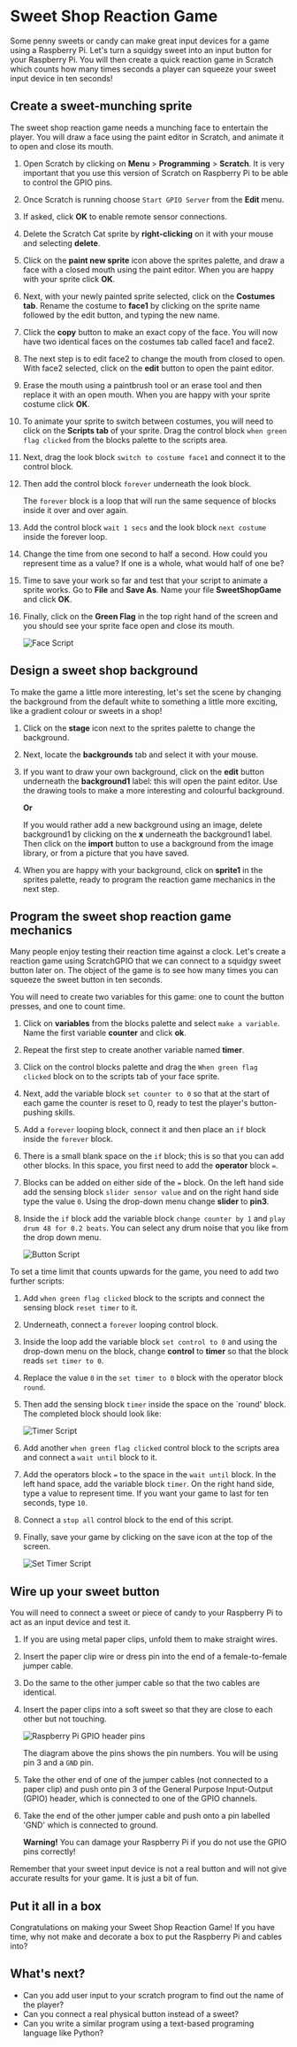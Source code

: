 # Sweet Shop Reaction Game

Some penny sweets or candy can make great input devices for a game using a Raspberry Pi. Let's turn a squidgy sweet into an input button for your Raspberry Pi. You will then create a quick reaction game in Scratch which counts how many times seconds a player can squeeze your sweet input device in ten seconds!

## Create a sweet-munching sprite

The sweet shop reaction game needs a munching face to entertain the player. You will draw a face using the paint editor in Scratch, and animate it to open and close its mouth.

1. Open Scratch by clicking on **Menu** > **Programming** > **Scratch**. It is very important that you use this version of Scratch on Raspberry Pi to be able to control the GPIO pins.

1. Once Scratch is running choose `Start GPIO Server` from the **Edit** menu. 

1. If asked, click **OK** to enable remote sensor connections.

1. Delete the Scratch Cat sprite by **right-clicking** on it with your mouse and selecting **delete**.

1. Click on the **paint new sprite** icon above the sprites palette, and draw a face with a closed mouth using the paint editor. When you are happy with your sprite click **OK**.

1. Next, with your newly painted sprite selected, click on the **Costumes tab**. Rename the costume to **face1** by clicking on the sprite name followed by the edit button, and typing the new name.

1. Click the **copy** button to make an exact copy of the face. You will now have two identical faces on the costumes tab called face1 and face2.

1. The next step is to edit face2 to change the mouth from closed to open. With face2 selected, click on the **edit** button to open the paint editor.

1. Erase the mouth using a paintbrush tool or an erase tool and then replace it with an open mouth. When you are happy with your sprite costume click **OK**.

1. To animate your sprite to switch between costumes, you will need to click on the **Scripts tab** of your sprite. Drag the control block `when green flag clicked` from the blocks palette to the scripts area.

1. Next, drag the look block `switch to costume face1` and connect it to the control block.

1. Then add the control block `forever` underneath the look block.

   The `forever` block is a loop that will run the same sequence of blocks inside it over and over again.

1. Add the control block `wait 1 secs` and the look block `next costume` inside the forever loop.

1. Change the time from one second to half a second. How could you represent time as a value? If one is a whole, what would half of one be?

1. Time to save your work so far and test that your script to animate a sprite works. Go to **File** and **Save As**. Name your file **SweetShopGame** and click **OK**.

1. Finally, click on the **Green Flag** in the top right hand of the screen and you should see your sprite face open and close its mouth.

	![](images/face-script.png "Face Script")

## Design a sweet shop background

To make the game a little more interesting, let's set the scene by changing the background from the default white to something a little more exciting, like a gradient colour or sweets in a shop!

1. Click on the **stage** icon next to the sprites palette to change the background.

1. Next, locate the **backgrounds** tab and select it with your mouse.

1. If you want to draw your own background, click on the **edit** button underneath the **background1** label: this will open the paint editor. Use the drawing tools to make a more interesting and colourful background.

	**Or**

 	If you would rather add a new background using an image, delete background1 by clicking on the **x** underneath the background1 label. Then click on the **import** button to use a background from the image library, or from a picture that you have saved.

1. When you are happy with your background, click on **sprite1** in the sprites palette, ready to program the reaction game mechanics in the next step.

## Program the sweet shop reaction game mechanics

Many people enjoy testing their reaction time against a clock. Let's create a reaction game using ScratchGPIO that we can connect to a squidgy sweet button later on. The object of the game is to see how many times you can squeeze the sweet button in ten seconds.

You will need to create two variables for this game: one to count the button presses, and one to count time.

1. Click on **variables** from the blocks palette and select `make a variable`. Name the first variable **counter** and click **ok**.

1. Repeat the first step to create another variable named **timer**.

1. Click on the control blocks palette and drag the `When green flag clicked` block on to the scripts tab of your face sprite.

1. Next, add the variable block `set counter to 0` so that at the start of each game the counter is reset to 0, ready to test the player's button-pushing skills.

1. Add a `forever` looping block, connect it and then place an `if` block inside the `forever` block.

1. There is a small blank space on the `if` block; this is so that you can add other blocks. In this space, you first need to add the **operator** block ` = `.

1. Blocks can be added on either side of the `=` block. On the left hand side add the sensing block `slider sensor value` and on the right hand side type the value `0`. Using the drop-down menu change **slider** to **pin3**.

1. Inside the `if` block add the variable block `change counter by 1` and `play drum 48 for 0.2 beats`. You can select any drum noise that you like from the drop down menu.

	![](images/button-script.png "Button Script")

To set a time limit that counts upwards for the game, you need to add two further scripts:

1. Add `when green flag clicked` block to the scripts and connect the sensing block `reset timer` to it.

1. Underneath, connect a `forever` looping control block.

1. Inside the loop add the variable block `set control to 0` and using the drop-down menu on the block, change **control** to **timer** so that the block reads `set timer to 0`.

1. Replace the value `0` in the `set timer to 0` block with the operator block `round`.

1. Then add the sensing block `timer` inside the space on the `round' block. The completed block should look like:

	![](images/timer-script.png "Timer Script")

1. Add another `when green flag clicked` control block to the scripts area and connect a `wait until` block to it.

1. Add the operators block `=` to the space in the `wait until` block. In the left hand space, add the variable block `timer`. On the right hand side, type a value to represent time. If you want your game to last for ten seconds, type `10`.

1. Connect a `stop all` control block to the end of this script.

1. Finally, save your game by clicking on the save icon at the top of the screen.

	![](images/timer-script2.png "Set Timer Script")

## Wire up your sweet button

You will need to connect a sweet or piece of candy to your Raspberry Pi to act as an input device and test it.

1. If you are using metal paper clips, unfold them to make straight wires.

1. Insert the paper clip wire or dress pin into the end of a female-to-female jumper cable.

1. Do the same to the other jumper cable so that the two cables are identical.

1. Insert the paper clips into a soft sweet so that they are close to each other but not touching.

    ![](images/raspio-ports.jpg "Raspberry Pi GPIO header pins")

   The diagram above the pins shows the pin numbers. You will be using pin 3 and a `GND` pin.

1. Take the other end of one of the jumper cables (not connected to a paper clip) and push onto pin 3 of the General Purpose Input-Output (GPIO) header, which is connected to one of the GPIO channels.

1. Take the end of the other jumper cable and push onto a pin labelled 'GND' which is connected to ground.

    **Warning!** You can damage your Raspberry Pi if you do not use the GPIO pins correctly!

Remember that your sweet input device is not a real button and will not give accurate results for your game. It is just a bit of fun. 

## Put it all in a box

Congratulations on making your Sweet Shop Reaction Game! If you have time, why not make and decorate a box to put the Raspberry Pi and cables into?

## What's next?
- Can you add user input to your scratch program to find out the name of the player?
- Can you connect a real physical button instead of a sweet?
- Can you write a similar program using a text-based programing language like Python?
